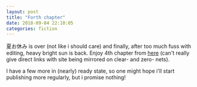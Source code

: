 ```yaml
---
layout: post
title: "Forth chapter"
date: 2018-09-04 22:10:05
categories: fiction
---
```


夏お休み is over (not like i should care) and finally, after too much fuss with
editing, heavy bright sun is back. Enjoy 4th chapter from [here](/txt) (can't
really give direct links with site being mirrored on clear- and zero- nets).

I have a few more in (nearly) ready state, so one might hope i'll start
publishing more regularly, but i promise nothing!
